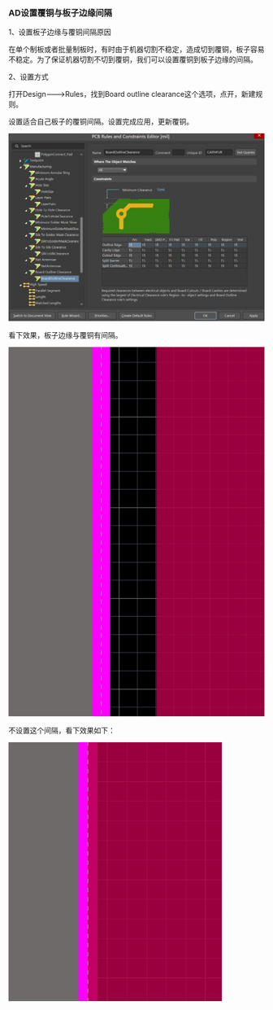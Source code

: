 ### AD设置覆铜与板子边缘间隔

1、设置板子边缘与覆铜间隔原因

在单个制板或者批量制板时，有时由于机器切割不稳定，造成切到覆铜，板子容易不稳定。为了保证机器切割不切到覆铜，我们可以设置覆铜到板子边缘的间隔。

2、设置方式

打开Design--->Rules，找到Board outline clearance这个选项，点开，新建规则。

设置适合自己板子的覆铜间隔。设置完成应用，更新覆铜。

![image-20240419102202491](文档中本地图片/image-20240419102202491.png)

看下效果，板子边缘与覆铜有间隔。

![image-20240419102254820](文档中本地图片/image-20240419102254820.png)

不设置这个间隔，看下效果如下：

![image-20240419102344587](文档中本地图片/image-20240419102344587.png)